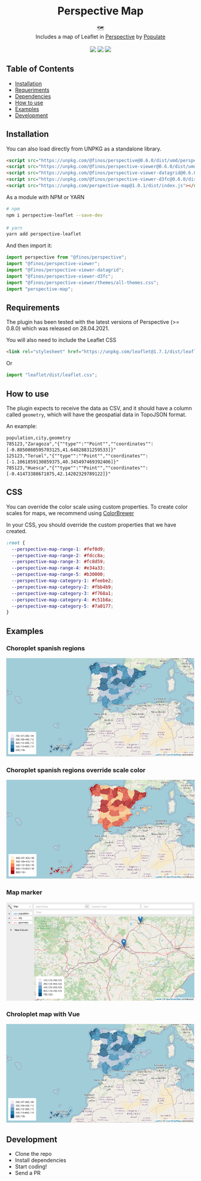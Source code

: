 <h1 align="center">Perspective Map</h1>

<div align="center">
  🗺
</div>
<div align="center">
  Includes a map of Leaflet in <a href="https://github.com/finos/perspective/">Perspective</a> by <a href="https://populate.tools">Populate</a>
</div>
<br />

<div align="center">
  <img src="https://img.shields.io/npm/l/:perspective-map"/>
    <img src="https://img.shields.io/bundlephobia/minzip/perspective-map"/>
    <img src="https://img.shields.io/npm/v/perspective-map"/>
</div>

## Table of Contents
- [Installation](#Installation)
- [Requeriments](#requeriments)
- [Dependencies](#Dependencies)
- [How to use](#use)
- [Examples](#examples)
- [Development](#Development)

## Installation

You can also load directly from UNPKG as a standalone library.

```html
<script src="https://unpkg.com/@finos/perspective@0.6.0/dist/umd/perspective.js"></script>
<script src="https://unpkg.com/@finos/perspective-viewer@0.6.0/dist/umd/perspective-viewer.js"></script>
<script src="https://unpkg.com/@finos/perspective-viewer-datagrid@0.6.0/dist/umd/perspective-viewer-datagrid.js"></script>
<script src="https://unpkg.com/@finos/perspective-viewer-d3fc@0.6.0/dist/umd/perspective-viewer-d3fc.js"></script>
<script src="https://unpkg.com/perspective-map@1.0.1/dist/index.js"></script>
```

As a module with NPM or YARN

```bash
# npm
npm i perspective-leaflet --save-dev

# yarn
yarn add perspective-leaflet
```

And then import it:

```javascript
import perspective from "@finos/perspective";
import "@finos/perspective-viewer";
import "@finos/perspective-viewer-datagrid";
import "@finos/perspective-viewer-d3fc";
import "@finos/perspective-viewer/themes/all-themes.css";
import "perspective-map";
```


## Requirements

The plugin has been tested with the latest versions of Perspective (>= 0.8.0) which was released on 28.04.2021.

You will also need to include the Leaflet CSS

```html
<link rel="stylesheet" href="https://unpkg.com/leaflet@1.7.1/dist/leaflet.css" />
```

Or

```javascript
import "leaflet/dist/leaflet.css";
```

## How to use

The plugin expects to receive the data as CSV, and it should have a column called `geometry`, which will have the geospatial data in TopoJSON format.

An example:

```csv
population,city,geometry
785123,"Zaragoza","{""type"":""Point"",""coordinates"":[-0.8850860595703125,41.64828831259533]}"
125123,"Teruel","{""type"":""Point"",""coordinates"":[-1.1061859130859375,40.345497469392406]}"
785123,"Huesca","{""type"":""Point"",""coordinates"":[-0.41473388671875,42.14202329789122]}"
```


## CSS

You can override the color scale using custom properties. To create color scales for maps, we recommend using [ColorBrewer](https://colorbrewer2.org/#type=sequential&scheme=BuGn&n=3)

In your CSS, you should override the custom properties that we have created.

```css
:root {
  --perspective-map-range-1: #fef0d9;
  --perspective-map-range-2: #fdcc8a;
  --perspective-map-range-3: #fc8d59;
  --perspective-map-range-4: #e34a33;
  --perspective-map-range-5: #b30000;
  --perspective-map-category-1: #feebe2;
  --perspective-map-category-2: #fbb4b9;
  --perspective-map-category-3: #f768a1;
  --perspective-map-category-4: #c51b8a;
  --perspective-map-category-5: #7a0177;
}
```

## Examples

<div>
<h3>Choroplet spanish regions</h3>
<a href="https://bl.ocks.org/jorgeatgu/0ec3f662231e1222b24d1a62a58780fb">
  <img src="https://raw.githubusercontent.com/PopulateTools/perspective-map/main/images/chroloplet.png"/>
</a>
</div>
<div>
<h3>Choroplet spanish regions override scale color</h3>
<a href="https://bl.ocks.org/jorgeatgu/bd2a217bec9297a81f07d32fe7c24f2a">
  <img src="https://raw.githubusercontent.com/PopulateTools/perspective-map/main/images/chroloplet-scale.png"/>
</a>
</div>
<div>
<h3>Map marker</h3>
<a href="https://bl.ocks.org/jorgeatgu/b9555928ff49ddbdceccda73c5ca248b">
  <img src="https://raw.githubusercontent.com/PopulateTools/perspective-map/main/images/map-marker.png"/>
</a>
</div>
<div>
<h3>Chroloplet map with Vue</h3>
<a href="https://codesandbox.io/s/j1hk0">
  <img src="https://raw.githubusercontent.com/PopulateTools/perspective-map/main/images/chroloplet.png"/>
</a>
</div>


## Development

- Clone the repo
- Install dependencies
- Start coding! 
- Send a PR

